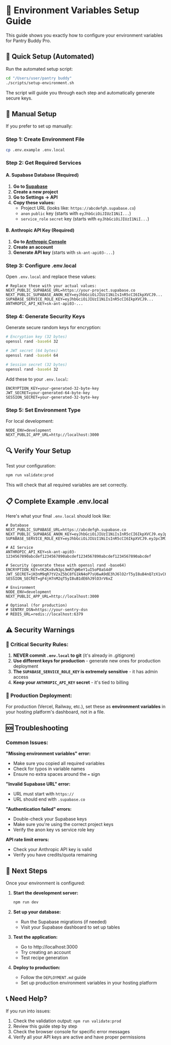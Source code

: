 # 🔧 Environment Variables Setup Guide

This guide shows you exactly how to configure your environment variables for Pantry Buddy Pro.

## 🚀 Quick Setup (Automated)

Run the automated setup script:

```bash
cd "/Users/user/pantry buddy"
./scripts/setup-environment.sh
```

The script will guide you through each step and automatically generate secure keys.

## 📝 Manual Setup

If you prefer to set up manually:

### Step 1: Create Environment File

```bash
cp .env.example .env.local
```

### Step 2: Get Required Services

#### A. Supabase Database (Required)

1. **Go to [Supabase](https://supabase.com)**
2. **Create a new project**
3. **Go to Settings → API**
4. **Copy these values:**
   - Project URL (looks like: `https://abcdefgh.supabase.co`)
   - `anon` `public` key (starts with `eyJhbGciOiJIUzI1NiI...`)
   - `service_role` `secret` key (starts with `eyJhbGciOiJIUzI1NiI...`)

#### B. Anthropic API Key (Required)

1. **Go to [Anthropic Console](https://console.anthropic.com)**
2. **Create an account**
3. **Generate API key** (starts with `sk-ant-api03-...`)

### Step 3: Configure .env.local

Open `.env.local` and replace these values:

```env
# Replace these with your actual values:
NEXT_PUBLIC_SUPABASE_URL=https://your-project.supabase.co
NEXT_PUBLIC_SUPABASE_ANON_KEY=eyJhbGciOiJIUzI1NiIsInR5cCI6IkpXVCJ9...
SUPABASE_SERVICE_ROLE_KEY=eyJhbGciOiJIUzI1NiIsInR5cCI6IkpXVCJ9...
ANTHROPIC_API_KEY=sk-ant-api03-...
```

### Step 4: Generate Security Keys

Generate secure random keys for encryption:

```bash
# Encryption key (32 bytes)
openssl rand -base64 32

# JWT secret (64 bytes)  
openssl rand -base64 64

# Session secret (32 bytes)
openssl rand -base64 32
```

Add these to your `.env.local`:

```env
ENCRYPTION_KEY=your-generated-32-byte-key
JWT_SECRET=your-generated-64-byte-key
SESSION_SECRET=your-generated-32-byte-key
```

### Step 5: Set Environment Type

For local development:

```env
NODE_ENV=development
NEXT_PUBLIC_APP_URL=http://localhost:3000
```

## 🔍 Verify Your Setup

Test your configuration:

```bash
npm run validate:prod
```

This will check that all required variables are set correctly.

## 📋 Complete Example .env.local

Here's what your final `.env.local` should look like:

```env
# Database
NEXT_PUBLIC_SUPABASE_URL=https://abcdefgh.supabase.co
NEXT_PUBLIC_SUPABASE_ANON_KEY=eyJhbGciOiJIUzI1NiIsInR5cCI6IkpXVCJ9.eyJpc3MiOiJzdXBhYmFzZSIsInJlZiI6ImFiY2RlZmdoIiwicm9sZSI6ImFub24iLCJpYXQiOjE2MjA0MjQ5OTMsImV4cCI6MTkzNTk2NTU5M30.example
SUPABASE_SERVICE_ROLE_KEY=eyJhbGciOiJIUzI1NiIsInR5cCI6IkpXVCJ9.eyJpc3MiOiJzdXBhYmFzZSIsInJlZiI6ImFiY2RlZmdoIiwicm9sZSI6InNlcnZpY2Vfcm9sZSIsImlhdCI6MTYyMDQyNDk5MywiZXhwIjoxOTM1OTY1NTkzfQ.example

# AI Service
ANTHROPIC_API_KEY=sk-ant-api03-1234567890abcdef1234567890abcdef1234567890abcdef1234567890abcdef

# Security (generate these with openssl rand -base64)
ENCRYPTION_KEY=tK2Kx8vN3pL9mR7qW6eY1uI5oP8aS4dF
JWT_SECRET=jH3nM9qR7tV2xZ5bC8fG1kN4oP7sU6wA9dE3hJ6lO2rT5yI8uB4nQ7zX1vC6fM9k
SESSION_SECRET=gF4jH7nM2qT5yI8uB1dE6hJ9lO3rV6xZ

# Environment
NODE_ENV=development
NEXT_PUBLIC_APP_URL=http://localhost:3000

# Optional (for production)
# SENTRY_DSN=https://your-sentry-dsn
# REDIS_URL=redis://localhost:6379
```

## ⚠️ Security Warnings

### 🚨 Critical Security Rules:

1. **NEVER commit `.env.local` to git** (it's already in .gitignore)
2. **Use different keys for production** - generate new ones for production deployment
3. **The `SUPABASE_SERVICE_ROLE_KEY` is extremely sensitive** - it has admin access
4. **Keep your `ANTHROPIC_API_KEY` secret** - it's tied to billing

### 🔐 Production Deployment:

For production (Vercel, Railway, etc.), set these as **environment variables** in your hosting platform's dashboard, not in a file.

## 🆘 Troubleshooting

### Common Issues:

**"Missing environment variables" error:**
- Make sure you copied all required variables
- Check for typos in variable names
- Ensure no extra spaces around the `=` sign

**"Invalid Supabase URL" error:**
- URL must start with `https://`
- URL should end with `.supabase.co`

**"Authentication failed" errors:**
- Double-check your Supabase keys
- Make sure you're using the correct project keys
- Verify the anon key vs service role key

**API rate limit errors:**
- Check your Anthropic API key is valid
- Verify you have credits/quota remaining

## 🎯 Next Steps

Once your environment is configured:

1. **Start the development server:**
   ```bash
   npm run dev
   ```

2. **Set up your database:**
   - Run the Supabase migrations (if needed)
   - Visit your Supabase dashboard to set up tables

3. **Test the application:**
   - Go to http://localhost:3000
   - Try creating an account
   - Test recipe generation

4. **Deploy to production:**
   - Follow the `DEPLOYMENT.md` guide
   - Set up production environment variables in your hosting platform

## 📞 Need Help?

If you run into issues:
1. Check the validation output: `npm run validate:prod`
2. Review this guide step by step
3. Check the browser console for specific error messages
4. Verify all your API keys are active and have proper permissions